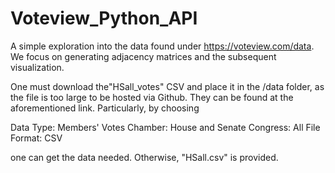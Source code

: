 # Voteview_Python_API
A simple exploration into the data found under https://voteview.com/data.  We focus on generating adjacency matrices and the subsequent visualization.

One must download the"HSall_votes" CSV and place it in the /data folder, as the file is too large to be hosted via Github.  They can be found at the aforementioned link. 
Particularly, by choosing

Data Type:  Members' Votes
Chamber:  House and Senate
Congress: All
File Format:  CSV

one can get the data needed.  Otherwise, "HSall.csv" is provided.

